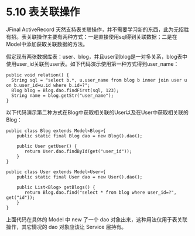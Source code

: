 # 5.10 表关联操作
JFinal ActiveRecord 天然支持表关联操作，并不需要学习新的东西，此为无招胜有招。表关联操作主要有两种方式：一是直接使用sql得到关联数据；二是在Model中添加获取关联数据的方法。

假定现有两张数据库表：user、blog，并且user到blog是一对多关系，blog表中使用user_id关联到user表。如下代码演示使用第一种方式得到user_name：
```
public void relation() {
  String sql = "select b.*, u.user_name from blog b inner join user u on b.user_id=u.id where b.id=?";
  Blog blog = Blog.dao.findFirst(sql, 123);
  String name = blog.getStr("user_name");
}
```
以下代码演示第二种方式在Blog中获取相关联的User以及在User中获取相关联的Blog：

```
public class Blog extends Model<Blog>{
    public static final Blog dao = new Blog().dao();
    
    public User getUser() {
       return User.dao.findById(get("user_id"));
    }
}
 
public class User extends Model<User>{
    public static final User dao = new User().dao();
    
    public List<Blog> getBlogs() {
       return Blog.dao.find("select * from blog where user_id=?", get("id"));
    }
}
```
上面代码在具体的 Model 中 new 了一个 dao 对象出来，这种用法仅用于表关联操作，其它情况的 dao 对象应该让 Service 层持有。